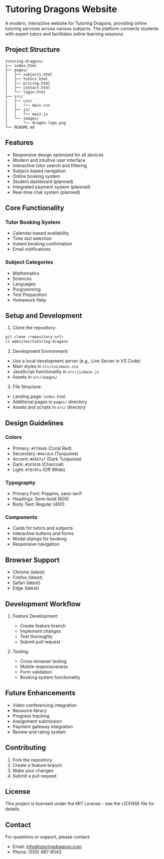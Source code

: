 # Tutoring Dragons Website

A modern, interactive website for Tutoring Dragons, providing online tutoring services across various subjects. The platform connects students with expert tutors and facilitates online learning sessions.

## Project Structure

```
tutoring-dragons/
├── index.html
├── pages/
│   ├── subjects.html
│   ├── tutors.html
│   ├── pricing.html
│   ├── contact.html
│   └── login.html
├── src/
│   ├── css/
│   │   └── main.css
│   ├── js/
│   │   └── main.js
│   └── images/
│       └── dragon-logo.png
└── README.md
```

## Features

- Responsive design optimized for all devices
- Modern and intuitive user interface
- Interactive tutor search and filtering
- Subject-based navigation
- Online booking system
- Student dashboard (planned)
- Integrated payment system (planned)
- Real-time chat system (planned)

## Core Functionality

### Tutor Booking System
- Calendar-based availability
- Time slot selection
- Instant booking confirmation
- Email notifications

### Subject Categories
- Mathematics
- Sciences
- Languages
- Programming
- Test Preparation
- Homework Help

## Setup and Development

1. Clone the repository:
```bash
git clone <repository-url>
cd websites/tutoring-dragons
```

2. Development Environment:
- Use a local development server (e.g., Live Server in VS Code)
- Main styles in `src/css/main.css`
- JavaScript functionality in `src/js/main.js`
- Assets in `src/images/`

3. File Structure:
- Landing page: `index.html`
- Additional pages in `pages/` directory
- Assets and scripts in `src/` directory

## Design Guidelines

### Colors
- Primary: `#ff6b6b` (Coral Red)
- Secondary: `#4ecdc4` (Turquoise)
- Accent: `#45b7af` (Dark Turquoise)
- Dark: `#2d3436` (Charcoal)
- Light: `#f8f9fa` (Off White)

### Typography
- Primary Font: Poppins, sans-serif
- Headings: Semi-bold (600)
- Body Text: Regular (400)

### Components
- Cards for tutors and subjects
- Interactive buttons and forms
- Modal dialogs for booking
- Responsive navigation

## Browser Support

- Chrome (latest)
- Firefox (latest)
- Safari (latest)
- Edge (latest)

## Development Workflow

1. Feature Development:
   - Create feature branch
   - Implement changes
   - Test thoroughly
   - Submit pull request

2. Testing:
   - Cross-browser testing
   - Mobile responsiveness
   - Form validation
   - Booking system functionality

## Future Enhancements

- Video conferencing integration
- Resource library
- Progress tracking
- Assignment submission
- Payment gateway integration
- Review and rating system

## Contributing

1. Fork the repository
2. Create a feature branch
3. Make your changes
4. Submit a pull request

## License

This project is licensed under the MIT License - see the LICENSE file for details.

## Contact

For questions or support, please contact:
- Email: info@tutoringdragons.com
- Phone: (555) 987-6543 